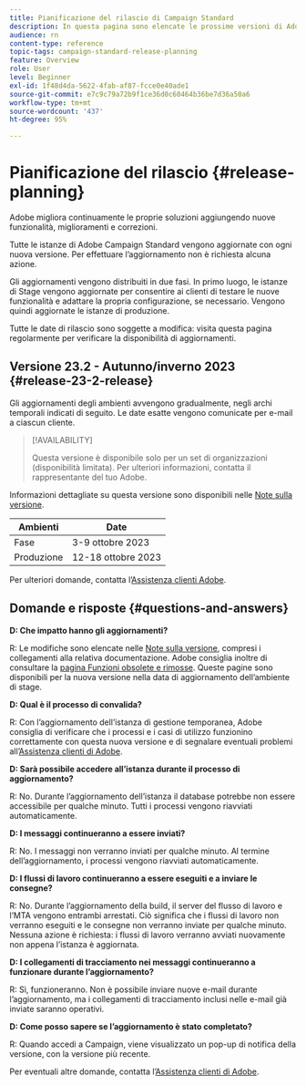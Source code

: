 ```yaml
---
title: Pianificazione del rilascio di Campaign Standard
description: In questa pagina sono elencate le prossime versioni di Adobe Campaign Standard.
audience: rn
content-type: reference
topic-tags: campaign-standard-release-planning
feature: Overview
role: User
level: Beginner
exl-id: 1f48d4da-5622-4fab-af87-fcce0e40ade1
source-git-commit: e7c9c79a72b9f1ce36d0c60464b36be7d36a50a6
workflow-type: tm+mt
source-wordcount: '437'
ht-degree: 95%

---
```


# Pianificazione del rilascio {#release-planning}

Adobe migliora continuamente le proprie soluzioni aggiungendo nuove funzionalità, miglioramenti e correzioni.

Tutte le istanze di Adobe Campaign Standard vengono aggiornate con ogni nuova versione. Per effettuare l’aggiornamento non è richiesta alcuna azione.

Gli aggiornamenti vengono distribuiti in due fasi. In primo luogo, le istanze di Stage vengono aggiornate per consentire ai clienti di testare le nuove funzionalità e adattare la propria configurazione, se necessario. Vengono quindi aggiornate le istanze di produzione.

Tutte le date di rilascio sono soggette a modifica: visita questa pagina regolarmente per verificare la disponibilità di aggiornamenti.

## Versione 23.2 - Autunno/inverno 2023 {#release-23-2-release}

Gli aggiornamenti degli ambienti avvengono gradualmente, negli archi temporali indicati di seguito. Le date esatte vengono comunicate per e-mail a ciascun cliente.

>[!AVAILABILITY]
>
>Questa versione è disponibile solo per un set di organizzazioni (disponibilità limitata). Per ulteriori informazioni, contatta il rappresentante del tuo Adobe.

Informazioni dettagliate su questa versione sono disponibili nelle [Note sulla versione](release-notes.md).

<table>
 <thead>
  <tr>
   <th> Ambienti </th>
   <th> Date </th>
  </tr>
 </thead>
 <tbody>
  <tr>
   <td>Fase </td>
   <td>3-9 ottobre 2023 </td>
  </tr>
  <tr>
   <td>Produzione </td>
   <td>12-18 ottobre 2023 </td>
  </tr>
 </tbody>
</table>

Per ulteriori domande, contatta l’[Assistenza clienti Adobe](https://helpx.adobe.com/it/enterprise/using/support-for-experience-cloud.html).

## Domande e risposte {#questions-and-answers}

**D: Che impatto hanno gli aggiornamenti?**

R: Le modifiche sono elencate nelle [Note sulla versione](../../rn/using/release-notes.md), compresi i collegamenti alla relativa documentazione. Adobe consiglia inoltre di consultare la [pagina Funzioni obsolete e rimosse](../../rn/using/deprecated-features.md). Queste pagine sono disponibili per la nuova versione nella data di aggiornamento dell’ambiente di stage.

**D: Qual è il processo di convalida?**

R: Con l’aggiornamento dell’istanza di gestione temporanea, Adobe consiglia di verificare che i processi e i casi di utilizzo funzionino correttamente con questa nuova versione e di segnalare eventuali problemi all’[Assistenza clienti di Adobe](https://helpx.adobe.com/it/enterprise/using/support-for-experience-cloud.html).

**D: Sarà possibile accedere all’istanza durante il processo di aggiornamento?**

R: No. Durante l’aggiornamento dell’istanza il database potrebbe non essere accessibile per qualche minuto. Tutti i processi vengono riavviati automaticamente.

**D: I messaggi continueranno a essere inviati?**

R: No. I messaggi non verranno inviati per qualche minuto. Al termine dell’aggiornamento, i processi vengono riavviati automaticamente.

**D: I flussi di lavoro continueranno a essere eseguiti e a inviare le consegne?**

R: No. Durante l’aggiornamento della build, il server del flusso di lavoro e l’MTA vengono entrambi arrestati. Ciò significa che i flussi di lavoro non verranno eseguiti e le consegne non verranno inviate per qualche minuto. Nessuna azione è richiesta: i flussi di lavoro verranno avviati nuovamente non appena l’istanza è aggiornata.

**D: I collegamenti di tracciamento nei messaggi continueranno a funzionare durante l’aggiornamento?**

R: Sì, funzioneranno. Non è possibile inviare nuove e-mail durante l’aggiornamento, ma i collegamenti di tracciamento inclusi nelle e-mail già inviate saranno operativi.

**D: Come posso sapere se l’aggiornamento è stato completato?**

R: Quando accedi a Campaign, viene visualizzato un pop-up di notifica della versione, con la versione più recente.

Per eventuali altre domande, contatta l’[Assistenza clienti di Adobe](https://helpx.adobe.com/it/enterprise/using/support-for-experience-cloud.html).
